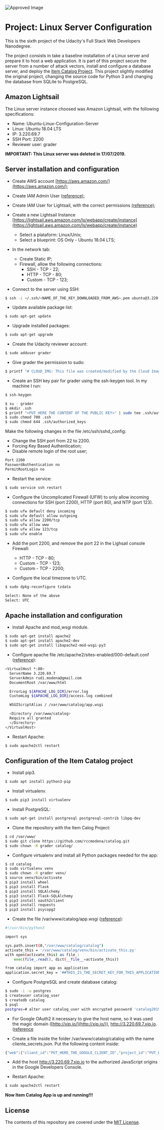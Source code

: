 ![Approved Image](https://rccmodena.github.io/FSND_build_a_portfolio_site/img/approved.png)

# Project: Linux Server Configuration

This is the sixth project of the Udacity's Full Stack Web Developers Nanodegree.

The project consists in take a baseline installation of a Linux server and prepare it to host a web application. It is part of this project secure the server from a number of attack vectors, install and configure a database server, and deploy the [Item Catalog Project](https://github.com/rccmodena/catalog). This project slightly modified the original project, changing the source code for Python 3 and changing the database from SQLite to PostgreSQL.

## Amazon Lightsail

The Linux server instance choosed was Amazon Lightsail, with the following specifications:

- Name: Ubuntu-Linux-Configuration-Server
- Linux: Ubuntu 18.04 LTS
- IP: 3.220.69.7
- SSH Port: 2200
- Reviewer user: grader

**IMPORTANT: This Linux server was deleted in 17/07/2019.**

## Server installation and configuration

- Create AWS account [https://aws.amazon.com/](https://aws.amazon.com/);
- Create IAM Admin User [(reference)](https://docs.aws.amazon.com/IAM/latest/UserGuide/getting-started_create-admin-group.html);
- Create IAM User for Lightsail, with the correct permissions [(reference)](https://lightsail.aws.amazon.com/ls/docs/en_us/articles/amazon-lightsail-managing-access-for-an-iam-user);
- Create a new Lightsail Instance [https://lightsail.aws.amazon.com/ls/webapp/create/instance](https://lightsail.aws.amazon.com/ls/webapp/create/instance)
  - Select a plataform: Linux/Unix;
  - Select a blueprint: OS Only - Ubuntu 18.04 LTS;
- In the network tab:
  - Create Static IP;
  - Firewall, allow the following connections:
    - SSH - TCP - 22;
    - HTTP - TCP - 80;
    - Custom - TCP - 123;

- Connect to the server using SSH:

```sh
$ ssh -i ~/.ssh/<NAME_OF_THE_KEY_DOWNLOADED_FROM_AWS>.pem ubuntu@3.220.69.7
```

- Update available package list:

```sh
$ sudo apt-get update
```

- Upgrade installed packages:

```sh
$ sudo apt-get upgrade
```

- Create the Udacity reviewer account:

```sh
$ sudo adduser grader
```

- Give grader the permission to sudo:

```sh
$ printf "# CLOUD_IMG: This file was created/modified by the Cloud Image building process\ngrader ALL=(ALL) NOPASSWD:ALL" | sudo tee /etc/sudoers.d/grader
```

- Create an SSH key pair for grader using the ssh-keygen tool. In my machine I run:

```sh
$ ssh-keygen
```

```sh
$ su - grader
$ mkdir .ssh
$ printf "<PUT HERE THE CONTENT OF THE PUBLIC KEY>" | sudo tee .ssh/authorized_keys
$ sudo chmod 700 .ssh
$ sudo chmod 644 .ssh/authorized_keys
```

Make the following changes in the file /etc/ssh/sshd_config:
- Change the SSH port from 22 to 2200.
- Forcing Key Based Authentication;
- Disable remote login of the root user;

```sh
Port 2200
PasswordAuthentication no
PermitRootLogin no
```

- Restart the service:

```sh
$ sudo service ssh restart
```

- Configure the Uncomplicated Firewall (UFW) to only allow incoming connections for SSH (port 2200), HTTP (port 80), and NTP (port 123).

```sh
$ sudo ufw default deny incoming
$ sudo ufw default allow outgoing
$ sudo ufw allow 2200/tcp
$ sudo ufw allow www
$ sudo ufw allow 123/tcp
$ sudo ufw enable
```

- Add the port 2200, and remove the port 22 in the Lighsail console Firewall:
    - HTTP - TCP - 80;
    - Custom - TCP - 123;
    - Custom - TCP - 2200;

- Configure the local timezone to UTC.

```sh
$ sudo dpkg-reconfigure tzdata

Select: None of the above
Select: UTC
```

## Apache installation and configuration

- Install Apache and mod_wsgi module.

```sh
$ sudo apt-get install apache2
$ sudo apt-get install apache2-dev
$ sudo apt-get install libapache2-mod-wsgi-py3
```

- Configure apache file /etc/apache2/sites-enabled/000-default.conf ([reference](https://modwsgi.readthedocs.io/en/develop/user-guides/configuration-guidelines.html)):

```sh
<VirtualHost *:80>
  ServerName 3.220.69.7
  ServerAdmin rudi.modena@gmail.com
  DocumentRoot /var/www/html

  ErrorLog ${APACHE_LOG_DIR}/error.log
  CustomLog ${APACHE_LOG_DIR}/access.log combined

  WSGIScriptAlias / /var/www/catalog/app.wsgi

  <Directory /var/www/catalog>
  Require all granted
  </Directory>
</VirtualHost>

```

- Restart Apache:

```sh
$ sudo apache2ctl restart
```

## Configuration of the Item Catalog project

- Install pip3.

```sh
$ sudo apt install python3-pip
```

- Install virtualenv.

```sh
$ sudo pip3 install virtualenv
```

- Install PostgreSQL:

```sh
$ sudo apt-get install postgresql postgresql-contrib libpq-dev
```

- Clone the repository with the Item Calog Project:

```sh
$ cd /var/www/
$ sudo git clone https://github.com/rccmodena/catalog.git
$ sudo chown -R grader catalog/
```

- Configure virtualenv and install all Python packages needed for the app:

```sh
$ cd catalog
$ sudo virtualenv venv
$ sudo chown -R grader venv/
$ source venv/bin/activate
$ pip3 install wheel
$ pip3 install Flask
$ pip3 install SQLAlchemy
$ pip3 install Flask-SQLAlchemy
$ pip3 install oauth2client
$ pip3 install requests
$ pip3 install psycopg2
```

- Create the file /var/www/catalog/app.wsgi ([reference](http://flask.pocoo.org/docs/1.0/deploying/mod_wsgi/)):

```sh
#!/usr/bin/python3

import sys

sys.path.insert(0,"/var/www/catalog/catalog")
activate_this = '/var/www/catalog/venv/bin/activate_this.py'
with open(activate_this) as file_:
    exec(file_.read(), dict(__file__=activate_this))

from catalog import app as application
application.secret_key = '##THIS_IS_THE_SECRET_KEY_FOR_THIS_APPLICATION##'
```

- Configure PostgreSQL and create database catalog:

```sh
$ sudo -i -u postgres
$ createuser catalog_user
$ createdb catalog
$ psql
postgres=# alter user catalog_user with encrypted password 'catalog2019';
```

- For Google OAuth2 it necessary to give the host name, so it was used the magic domain ([http://xip.io/](http://xip.io/)), http://3.220.69.7.xip.io. ([reference]((https://stackoverflow.com/questions/49779283/permission-denied-to-generate-login-hint-for-target-domain-when-hosted-on-aws))

- Create a file inside the folder /var/www/catalog/catalog with the name cliente_secrets.json. Put the following content inside:

```sh
{"web":{"client_id":"PUT_HERE_THE_GOOGLE_CLIENT_ID","project_id":"PUT_HERE_THE_PROJECT_ID","auth_uri":"https://accounts.google.com/o/oauth2/auth","token_uri":"https://oauth2.googleapis.com/token","auth_provider_x509_cert_url":"https://www.googleapis.com/oauth2/v2/certs","client_secret":"PUT_HERE_THE CLIENT_SECRET","redirect_uris":["http://3.220.69.7.xip.io"],"javascript_origins":["http://3.220.69.7.xip.io"]}}
```

- Add the host http://3.220.69.7.xip.io to the authorized JavaScript origins in the Google Developers Console.

- Restart Apache:

```sh
$ sudo apache2ctl restart
```

**Now Item Catalog App is up and running!!!**

## License

The contents of this repository are covered under the [MIT License](LICENSE).

